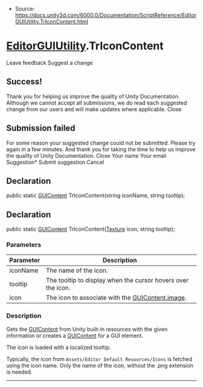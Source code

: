 * Source: https://docs.unity3d.com/6000.0/Documentation/ScriptReference/EditorGUIUtility.TrIconContent.html

#  [EditorGUIUtility](https://docs.unity3d.com/6000.0/Documentation/ScriptReference/EditorGUIUtility.html).TrIconContent
Leave feedback
Suggest a change
## Success!
Thank you for helping us improve the quality of Unity Documentation. Although we cannot accept all submissions, we do read each suggested change from our users and will make updates where applicable.
Close
## Submission failed
For some reason your suggested change could not be submitted. Please <a>try again</a> in a few minutes. And thank you for taking the time to help us improve the quality of Unity Documentation.
Close
Your name Your email Suggestion* Submit suggestion
Cancel
## Declaration
public static [GUIContent](https://docs.unity3d.com/6000.0/Documentation/ScriptReference/GUIContent.html) TrIconContent(string iconName, string tooltip); 
## Declaration
public static [GUIContent](https://docs.unity3d.com/6000.0/Documentation/ScriptReference/GUIContent.html) TrIconContent([Texture](https://docs.unity3d.com/6000.0/Documentation/ScriptReference/Texture.html) icon, string tooltip); 
### Parameters
Parameter | Description  
---|---  
iconName | The name of the icon.  
tooltip | The tooltip to display when the cursor hovers over the icon.  
icon | The icon to associate with the [GUIContent.image](https://docs.unity3d.com/6000.0/Documentation/ScriptReference/GUIContent-image.html).  
### Description
Gets the [GUIContent](https://docs.unity3d.com/6000.0/Documentation/ScriptReference/GUIContent.html) from Unity built-in resources with the given information or creates a [GUIContent](https://docs.unity3d.com/6000.0/Documentation/ScriptReference/GUIContent.html) for a GUI element.  
  
The icon is loaded with a localized tooltip.   
  
Typically, the icon from `Assets/Editor Default Resources/Icons` is fetched using the icon name. Only the name of the icon, without the .png extension is needed.
* * *
